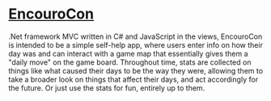 # [EncouroCon](https://encourocon.azurewebsites.net/)

.Net framework MVC written in C# and JavaScript in the views, EncouroCon is intended to be a simple self-help app, where users enter info
on how their day was and can interact with a game map that essentially gives them a "daily move" on the game board. Throughout time, stats
are collected on things like what caused their days to be the way they were, allowing them to take a broader look on things that affect
their days, and act accordingly for the future. Or just use the stats for fun, entirely up to them.

